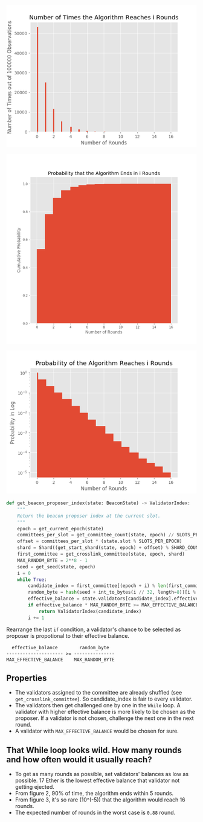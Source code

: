 
![](hist_0.png)

![](hist_1.png)

![](hist_2.png)


```python
def get_beacon_proposer_index(state: BeaconState) -> ValidatorIndex:
    """
    Return the beacon proposer index at the current slot.
    """
    epoch = get_current_epoch(state)
    committees_per_slot = get_committee_count(state, epoch) // SLOTS_PER_EPOCH
    offset = committees_per_slot * (state.slot % SLOTS_PER_EPOCH)
    shard = Shard((get_start_shard(state, epoch) + offset) % SHARD_COUNT)
    first_committee = get_crosslink_committee(state, epoch, shard)
    MAX_RANDOM_BYTE = 2**8 - 1
    seed = get_seed(state, epoch)
    i = 0
    while True:
        candidate_index = first_committee[(epoch + i) % len(first_committee)]
        random_byte = hash(seed + int_to_bytes(i // 32, length=8))[i % 32]
        effective_balance = state.validators[candidate_index].effective_balance
        if effective_balance * MAX_RANDOM_BYTE >= MAX_EFFECTIVE_BALANCE * random_byte:
            return ValidatorIndex(candidate_index)
        i += 1
```

Rearrange the last `if` condition, a validator's chance to be selected as proposer is propotional to their effective balance.

```
  effective_balance        random_byte
--------------------- >= ---------------
MAX_EFFECTIVE_BALANCE    MAX_RANDOM_BYTE
```

## Properties

- The validators assigned to the committee are already shuffled (see `get_crosslink_committee`). So candidate_index is fair to every validator.
- The validators then get challenged one by one in the `While` loop. A validator with higher effective balance is more likely to be chosen as the proposer. If a validator is not chosen, challenge the next one in the next round.
- A validator with `MAX_EFFECTIVE_BALANCE` would be chosen for sure.

## That While loop looks wild. How many rounds and how often would it usually reach?

- To get as many rounds as possible, set validators' balances as low as possible. 17 Ether is the lowest effective balance that validator not getting ejected.
- From figure 2, 90% of time, the algorithm ends within 5 rounds.
- From figure 3, it's so rare (10^(-5)) that the algorithm would reach 16 rounds.
- The expected number of rounds in the worst case is `0.88` round.